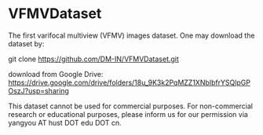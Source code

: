 # VFMVDataset
The first varifocal multiview (VFMV) images dataset.
One may download the dataset by: 

git clone https://github.com/DM-IN/VFMVDataset.git


download from Google Drive: https://drive.google.com/drive/folders/18u_9K3k2PqMZZ1XNbIbfrYSQlpGPOszJ?usp=sharing



This dataset cannot be used for commercial purposes. For non-commercial research or educational purposes, please inform us for our permission via yangyou AT hust DOT edu DOT cn.
